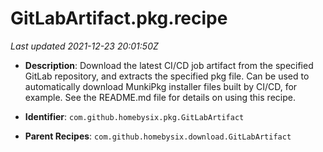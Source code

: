 # GitLabArtifact.pkg.recipe

_Last updated 2021-12-23 20:01:50Z_

- **Description**: Download the latest CI/CD job artifact from the specified GitLab repository, and extracts the specified pkg file. Can be used to automatically download MunkiPkg installer files built by CI/CD, for example. See the README.md file for details on using this recipe.

- **Identifier**: `com.github.homebysix.pkg.GitLabArtifact`

- **Parent Recipes**: `com.github.homebysix.download.GitLabArtifact`
